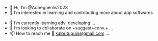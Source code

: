 - 👋 Hi, I’m @Adnegnenlis2023
- 👀 I’m interested in learning and contributing more about app softwares ...
- 🌱 I’m currently learning adv. developing ...
- 💞️ I’m looking to collaborate on +suggest+conv.+ ...
- 📫 How to reach me 📩 kalbutuguin@gmail.com  ...

<!---
Adnegnenlis2023/Adnegnenlis2023 is a ✨ special ✨ repository because its `README.md` (this file) appears on your GitHub profile.
You can click the Preview link to take a look at your changes.
--->

